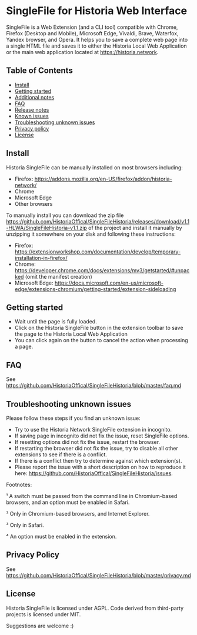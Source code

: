 # SingleFile for Historia Web Interface

SingleFile is a Web Extension (and a CLI tool) compatible with Chrome, Firefox
(Desktop and Mobile), Microsoft Edge, Vivaldi, Brave, Waterfox, Yandex browser,
and Opera. It helps you to save a complete web page into a single HTML file and 
saves it to either the Historia Local Web Application or the main web application 
located at https://historia.network.

## Table of Contents

- [Install](#install)
- [Getting started](#getting-started)
- [Additional notes](#additional-notes)
- [FAQ](#faq)
- [Release notes](#release-notes)
- [Known issues](#known-issues)
- [Troubleshooting unknown issues](#troubleshooting-unknown-issues)
- [Privacy policy](#privacy-policy)
- [License](#license)

## Install

Historia SingleFile can be manually installed on most browsers including:

- Firefox: https://addons.mozilla.org/en-US/firefox/addon/historia-network/
- Chrome
- Microsoft Edge
- Other browsers

To manually install you can download the zip file
https://github.com/HistoriaOffical/SingleFileHistoria/releases/download/v1.1-HLWA/SingleFileHistoria-v1.1.zip of the project and install it manually by unzipping it somewhere on your disk and following
these instructions:

- Firefox:
  https://extensionworkshop.com/documentation/develop/temporary-installation-in-firefox/
- Chrome: https://developer.chrome.com/docs/extensions/mv3/getstarted/#unpacked (omit the
  manifest creation)
- Microsoft Edge:
  https://docs.microsoft.com/en-us/microsoft-edge/extensions-chromium/getting-started/extension-sideloading

## Getting started

- Wait until the page is fully loaded.
- Click on the Historia SingleFile button in the extension toolbar to save the page to the Historia Local Web Application
- You can click again on the button to cancel the action when processing a page.

## FAQ

See https://github.com/HistoriaOffical/SingleFileHistoria/blob/master/faq.md


## Troubleshooting unknown issues

Please follow these steps if you find an unknown issue:

- Try to use the Historia Network SingleFile extension in incognito.
- If saving page in incognito did not fix the issue, reset SingleFile options.
- If resetting options did not fix the issue, restart the browser.
- If restarting the browser did not fix the issue, try to disable all other
  extensions to see if there is a conflict.
- If there is a conflict then try to determine against which extension(s).
- Please report the issue with a short description on how to reproduce it here:
  https://github.com/HistoriaOffical/SingleFileHistoria/issues.

Footnotes:

¹ A switch must be passed from the command line in Chromium-based browsers, and
an option must be enabled in Safari.

² Only in Chromium-based browsers, and Internet Explorer.

³ Only in Safari.

⁴ An option must be enabled in the extension.

## Privacy Policy

See https://github.com/HistoriaOffical/SingleFileHistoria/blob/master/privacy.md

## License

Historia SingleFile is licensed under AGPL. Code derived from third-party projects is
licensed under MIT. 

Suggestions are welcome :)
